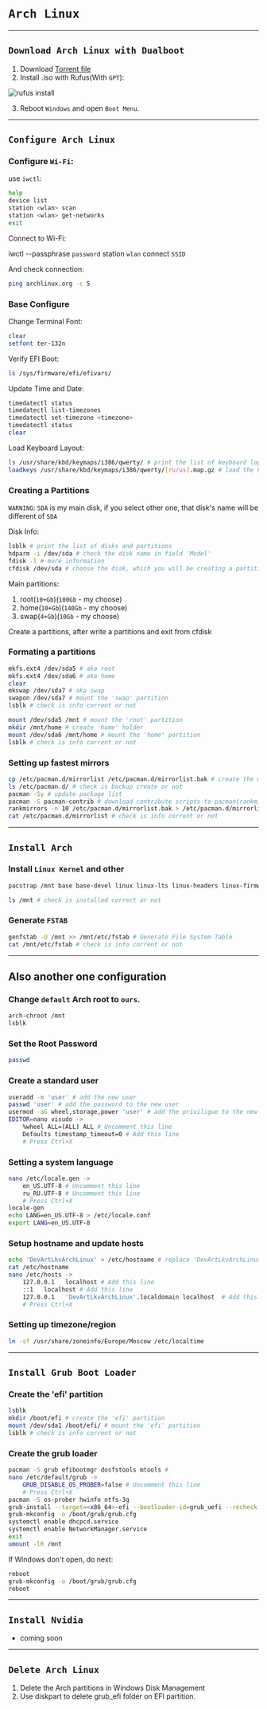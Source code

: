 # `Arch Linux`
****
## `Download Arch Linux with Dualboot`
1. Download [Torrent file](https://archlinux.org/releng/releases/)
2. Install .iso with Rufus(With `GPT`):

<img src="./assets/rufus.png" alt="rufus install" />

3. Reboot `Windows` and open `Boot Menu`.

****
## `Configure Arch Linux`

### Configure `Wi-Fi`:

use `iwctl`:
```sh
help
device list
station <wlan> scan
station <wlan> get-networks
exit
```
Connect to Wi-Fi:

iwctl --passphrase `password` station `wlan` connect  `SSID`

And check connection:
```sh
ping archlinux.org -c 5
```

### Base Configure

Change Terminal Font:
```sh
clear
setfont ter-132n
```

Verify EFI Boot:
```sh
ls /sys/firmware/efi/efivars/
```

Update Time and Date:
```sh
timedatectl status
timedatectl list-timezones
timedatectl set-timezone <timezone>
timedatectl status
clear
```

Load Keyboard Layout:
```sh
ls /usr/share/kbd/keymaps/i386/qwerty/ # print the list of keyboard layouts
loadkeys /usr/share/kbd/keymaps/i386/qwerty/[ru/us].map.gz # load the keyboard layout 
```

### Creating a Partitions
`WARNING`: `SDA` is my main disk, if you select other one, that disk's name will be different of `SDA`

Disk Info:
```sh
lsblk # print the list of disks and partitions 
hdparm -i /dev/sda # check the disk name in field 'Model'
fdisk -l # more information
cfdisk /dev/sda # choose the disk, which you will be creating a partitions  
```

Main partitions:
1. root(`10+Gb`)(`100Gb` - my choose)
2. home(`10+Gb`)(`140Gb` - my choose)
3. swap(`4+Gb`)(`10Gb` - my choose)

Create a partitions, after write a partitions and exit from cfdisk

### Formating a partitions
```sh
mkfs.ext4 /dev/sda5 # aka root
mkfs.ext4 /dev/sda6 # aka home
clear
mkswap /dev/sda7 # aka swap
swapon /dev/sda7 # mount the 'swap' partition
lsblk # check is info corrent or not

mount /dev/sda5 /mnt # mount the 'root' partition
mkdir /mnt/home # create 'home' holder
mount /dev/sda6 /mnt/home # mount the 'home' partition
lsblk # check is info corrent or not
```

### Setting up fastest mirrors
```sh
cp /etc/pacman.d/mirrorlist /etc/pacman.d/mirrorlist.bak # create the mirrorlist backup
ls /etc/pacman.d/ # check is backup create or not
pacman -Sy # update package list
pacman -S pacman-contrib # download contribute scripts to pacman(rankmirrors command is the part of that)
rankmirrors -n 10 /etc/pacman.d/mirrorlist.bak > /etc/pacman.d/mirrorlist # this command select the first 10 fastest mirrors and rewrite mirrorlist with them
cat /etc/pacman.d/mirrorlist # check is info corrent or not
```
****
## `Install Arch`

### Install `Linux Kernel` and other 
```sh
pacstrap /mnt base base-devel linux linux-lts linux-headers linux-firmware intel-ucode sudo nano vim git neofetch networkmanager dhcpcd pulseaudio bluez wpa_supplicant

ls /mnt # check is installed correct or not
```

### Generate `FSTAB`
```sh
genfstab -U /mnt >> /mnt/etc/fstab # Generate File System Table
cat /mnt/etc/fstab # check is info corrent or not
```
****
## Also another one configuration

### Change `default` Arch root to `ours`.
```sh
arch-chroot /mnt
lsblk
```
### Set the Root Password
```sh
passwd
```

### Create a standard user
```sh
useradd -m 'user' # add the new user
passwd 'user' # add the password to the new user
usermod -aG wheel,storage,power 'user' # add the priviligue to the new user
EDITOR=nano visudo ->
    %wheel ALL=(ALL) ALL # Uncomment this line
    Defaults timestamp_timeout=0 # Add this line
    # Press Ctrl+X
```

### Setting a system language
```sh
nano /etc/locale.gen ->
    en_US.UTF-8 # Uncomment this line
    ru_RU.UTF-8 # Uncomment this line
    # Press Ctrl+X
locale-gen
echo LANG=en_US.UTF-8 > /etc/locale.conf
export LANG=en_US.UTF-8
```

### Setup hostname and update hosts
```sh
echo 'DevArtLkvArchLinux' > /etc/hostname # replace 'DevArtLkvArchLinux' to yours.
cat /etc/hostname
nano /etc/hosts ->
    127.0.0.1   localhost # Add this line
    ::1   localhost # Add this line
    127.0.0.1   'DevArtLkvArchLinux'.localdomain localhost  # Add this line
    # Press Ctrl+X
```

### Setting up timezone/region
```sh
ln -sf /usr/share/zoneinfo/Europe/Moscow /etc/localtime
```
****
## `Install Grub Boot Loader`

### Create the 'efi' partition
```sh
lsblk
mkdir /boot/efi # create the 'efi' partition
mount /dev/sda1 /boot/efi/ # mount the 'efi' partition
lsblk # check is info corrent or not
```
### Create the grub loader
```sh
pacman -S grub efibootmgr dosfstools mtools #
nano /etc/default/grub ->
    GRUB_DISABLE_OS_PROBER=false # Uncomment this line
    # Press Ctrl+X
pacman -S os-prober hwinfo ntfs-3g 
grub-install --target=<x86_64>-efi --bootloader-id=grub_uefi --recheck # <x86_64> is your computure arch
grub-mkconfig -o /boot/grub/grub.cfg
systemctl enable dhcpcd.service
systemctl enable NetworkManager.service
exit
umount -lR /mnt
```

If Windows don't open, do next:
```sh
reboot
grub-mkconfig -o /boot/grub/grub.cfg
reboot
```


****
## `Install Nvidia`
- coming soon
****
## `Delete Arch Linux`
1. Delete the Arch partitions in Windows Disk Management
2. Use diskpart to delete grub_efi folder on EFI partition. 